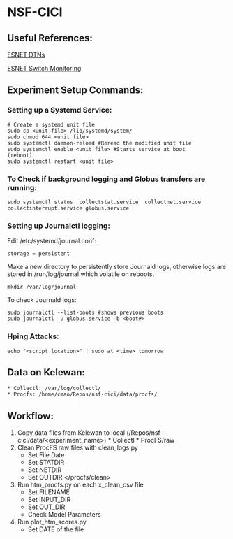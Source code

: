 # NSF-CICI

## Useful References: 
[ESNET DTNs](https://fasterdata.es.net/performance-testing/DTNs/) 

[ESNET Switch Monitoring](https://graphite.es.net/west/)

## Experiment Setup Commands: 
### Setting up a Systemd Service: 
```
# Create a systemd unit file
sudo cp <unit file> /lib/systemd/system/
sudo chmod 644 <unit file> 
sudo systemctl daemon-reload #Reread the modified unit file 
sudo systemctl enable <unit file> #Starts service at boot
(reboot) 
sudo systemctl restart <unit file> 
```
### To Check if background logging and Globus transfers are running: 
```
sudo systemctl status  collectstat.service  collectnet.service  collectinterrupt.service globus.service 
```
### Setting up Journalctl logging: 
Edit /etc/systemd/journal.conf: 
```
storage = persistent
```
Make a new directory to persistently store Journald logs, otherwise logs are stored in /run/log/journal which volatile on reboots. 
```
mkdir /var/log/journal
```
To check Journald logs: 
```
sudo journalctl --list-boots #shows previous boots
sudo journalctl -u globus.service -b <boot#>
```
### Hping Attacks: 
```
echo "<script location>" | sudo at <time> tomorrow
```

## Data on Kelewan:  
	* Collectl: /var/log/collectl/
	* Procfs: /home/cmao/Repos/nsf-cici/data/procfs/
	
## Workflow: 
1. Copy data files from Kelewan to local (/Repos/nsf-cici/data/<experiment_name>)
		* Collectl 
		* ProcFS/raw
2. Clean ProcFS raw files with clean_logs.py
	* Set File Date 
	* Set STATDIR 
	* Set NETDIR
	* Set OUTDIR </procfs/clean>
3. Run htm_procfs.py on each x_clean_csv file 
	* Set FILENAME
	* Set INPUT_DIR
	* Set OUT_DIR 
	* Check Model Parameters
4. Run plot_htm_scores.py 
	* Set DATE of the file 
